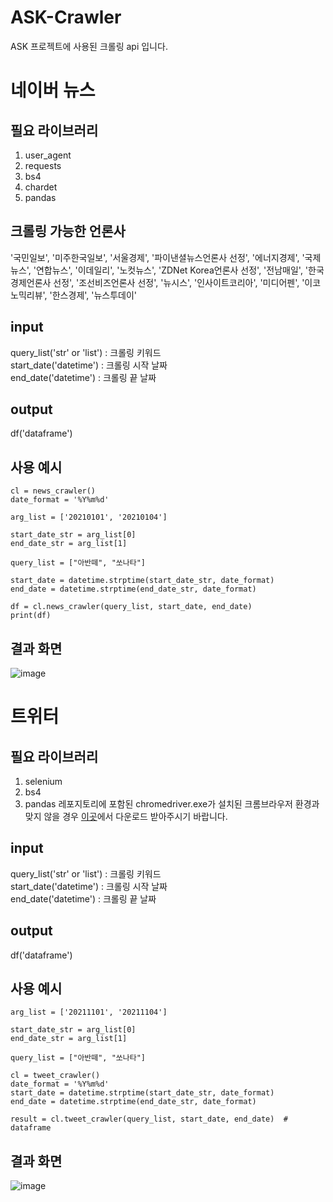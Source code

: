 # ASK-Crawler
ASK 프로젝트에 사용된 크롤링 api 입니다.

# 네이버 뉴스
## 필요 라이브러리
1. user_agent
2. requests
3. bs4
4. chardet
5. pandas   
## 크롤링 가능한 언론사
'국민일보', '미주한국일보', '서울경제', '파이낸셜뉴스언론사 선정', '에너지경제', '국제뉴스', '연합뉴스', '이데일리', '노컷뉴스', 'ZDNet Korea언론사 선정', '전남매일', '한국경제언론사 선정', '조선비즈언론사 선정', '뉴시스', '인사이트코리아', '미디어펜', '이코노믹리뷰', '한스경제', '뉴스투데이'
## input
query_list('str' or 'list') : 크롤링 키워드   
start_date('datetime') : 크롤링 시작 날짜   
end_date('datetime') : 크롤링 끝 날짜   
## output
df('dataframe')   
## 사용 예시
~~~
cl = news_crawler()
date_format = '%Y%m%d'

arg_list = ['20210101', '20210104']

start_date_str = arg_list[0]
end_date_str = arg_list[1]

query_list = ["아반떼", "쏘나타"]

start_date = datetime.strptime(start_date_str, date_format)
end_date = datetime.strptime(end_date_str, date_format)

df = cl.news_crawler(query_list, start_date, end_date)
print(df)
~~~
## 결과 화면
![image](https://user-images.githubusercontent.com/28096454/167677694-f71f06ee-98bb-4ccd-bc44-ba9febcd8ed0.png)

# 트위터
## 필요 라이브러리
1. selenium
2. bs4
3. pandas
레포지토리에 포함된 chromedriver.exe가 설치된 크롬브라우저 환경과 맞지 않을 경우 [이곳](https://chromedriver.chromium.org/downloads)에서 다운로드 받아주시기 바랍니다.   

## input
query_list('str' or 'list') : 크롤링 키워드   
start_date('datetime') : 크롤링 시작 날짜   
end_date('datetime') : 크롤링 끝 날짜   

## output
df('dataframe')   

## 사용 예시
~~~
arg_list = ['20211101', '20211104']

start_date_str = arg_list[0]
end_date_str = arg_list[1]

query_list = ["아반떼", "쏘나타"]

cl = tweet_crawler()
date_format = '%Y%m%d'
start_date = datetime.strptime(start_date_str, date_format)
end_date = datetime.strptime(end_date_str, date_format)

result = cl.tweet_crawler(query_list, start_date, end_date)  # dataframe
~~~
## 결과 화면
![image](https://user-images.githubusercontent.com/28096454/167748384-055392a8-a06f-4d56-b519-4073bfde2818.png)
